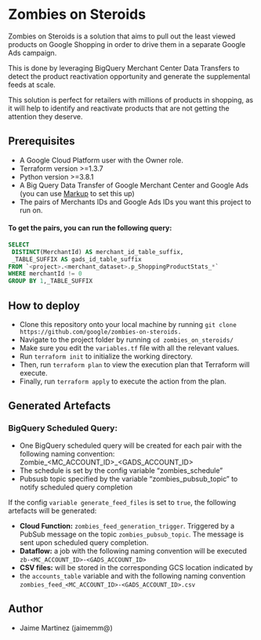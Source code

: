 # Zombies on Steroids
Zombies on Steroids is a solution that aims to pull out the least viewed
products on Google Shopping in order to drive them in a separate Google Ads
campaign.

This is done by leveraging BigQuery Merchant Center Data Transfers to detect
the product reactivation opportunity and generate the supplemental feeds at
scale.

This solution is perfect for retailers with millions of products in shopping,
as it will help to identify and reactivate products that are not getting the
attention they deserve.

## Prerequisites
- A Google Cloud Platform user with the Owner role.
- Terraform version >=1.3.7
- Python version >=3.8.1
- A Big Query Data Transfer of Google Merchant Center and Google Ads (you can
use [Markup](https://github.com/google/shopping-markup) to set this up)
- The pairs of Merchants IDs and Google Ads IDs you want this project to run 
on.

#### To get the pairs, you can run the following query:
```sql
SELECT
 DISTINCT(MerchantId) AS merchant_id_table_suffix,
 _TABLE_SUFFIX AS gads_id_table_suffix
FROM `<project>.<merchant_dataset>.p_ShoppingProductStats_*`
WHERE merchantId != 0
GROUP BY 1,_TABLE_SUFFIX
```
## How to deploy
- Clone this repository onto your local machine 
by running ```git clone https://github.com/google/zombies-on-steroids.```
- Navigate to the project folder by running ```cd zombies_on_steroids/```
- Make sure you edit the ```variables.tf``` file with all the relevant values.
- Run ```terraform init``` to initialize the working directory.
- Then, run ```terraform plan``` to view the execution plan that Terraform will
execute.
- Finally, run ```terraform apply``` to execute the action from the plan.

## Generated Artefacts
### BigQuery Scheduled Query:

- One BigQuery scheduled query will be created for each pair with the following
naming convention: Zombie_<MC_ACCOUNT_ID>_<GADS_ACCOUNT_ID>
- The schedule is set by the config variable “zombies_schedule”
- Pubsusb topic specified by the variable “zombies_pubsub_topic” to notify 
scheduled query completion

If the config ```variable generate_feed_files``` is set to ```true```, the 
following artefacts will be generated:

- __Cloud Function:__ ```zombies_feed_generation_trigger```. Triggered by a 
PubSub message on the topic ```zombies_pubsub_topic```. The message is sent 
upon scheduled query completion.
- __Dataflow:__ a job with the following naming convention will be executed 
```zb-<MC_ACCOUNT_ID>-<GADS_ACCOUNT_ID>```
- __CSV files:__ will be stored in the corresponding GCS location indicated by 
- the ```accounts_table``` variable and with the following naming convention
```zombies_feed_<MC_ACCOUNT_ID>-<GADS_ACCOUNT_ID>.csv```

## Author
- Jaime Martinez (jaimemm@)
